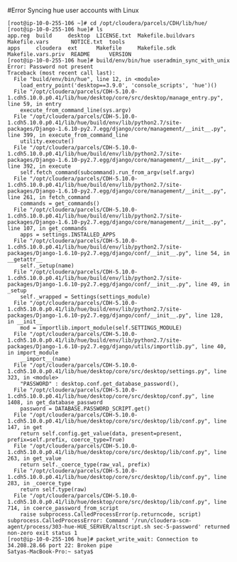 #Error Syncing hue user accounts with Linux
	
	[root@ip-10-0-255-106 ~]# cd /opt/cloudera/parcels/CDH/lib/hue/
	[root@ip-10-0-255-106 hue]# ls
	app.reg  build     desktop  LICENSE.txt  Makefile.buildvars  Makefile.vars       NOTICE.txt  tools
	apps     cloudera  ext      Makefile     Makefile.sdk        Makefile.vars.priv  README      VERSION
	[root@ip-10-0-255-106 hue]# build/env/bin/hue useradmin_sync_with_unix
	Error: Password not present
	Traceback (most recent call last):
	  File "build/env/bin/hue", line 12, in <module>
	    load_entry_point('desktop==3.9.0', 'console_scripts', 'hue')()
	  File "/opt/cloudera/parcels/CDH-5.10.0-1.cdh5.10.0.p0.41/lib/hue/desktop/core/src/desktop/manage_entry.py", line 59, in entry
	    execute_from_command_line(sys.argv)
	  File "/opt/cloudera/parcels/CDH-5.10.0-1.cdh5.10.0.p0.41/lib/hue/build/env/lib/python2.7/site-packages/Django-1.6.10-py2.7.egg/django/core/management/__init__.py", line 399, in execute_from_command_line
	    utility.execute()
	  File "/opt/cloudera/parcels/CDH-5.10.0-1.cdh5.10.0.p0.41/lib/hue/build/env/lib/python2.7/site-packages/Django-1.6.10-py2.7.egg/django/core/management/__init__.py", line 392, in execute
	    self.fetch_command(subcommand).run_from_argv(self.argv)
	  File "/opt/cloudera/parcels/CDH-5.10.0-1.cdh5.10.0.p0.41/lib/hue/build/env/lib/python2.7/site-packages/Django-1.6.10-py2.7.egg/django/core/management/__init__.py", line 261, in fetch_command
	    commands = get_commands()
	  File "/opt/cloudera/parcels/CDH-5.10.0-1.cdh5.10.0.p0.41/lib/hue/build/env/lib/python2.7/site-packages/Django-1.6.10-py2.7.egg/django/core/management/__init__.py", line 107, in get_commands
	    apps = settings.INSTALLED_APPS
	  File "/opt/cloudera/parcels/CDH-5.10.0-1.cdh5.10.0.p0.41/lib/hue/build/env/lib/python2.7/site-packages/Django-1.6.10-py2.7.egg/django/conf/__init__.py", line 54, in __getattr__
	    self._setup(name)
	  File "/opt/cloudera/parcels/CDH-5.10.0-1.cdh5.10.0.p0.41/lib/hue/build/env/lib/python2.7/site-packages/Django-1.6.10-py2.7.egg/django/conf/__init__.py", line 49, in _setup
	    self._wrapped = Settings(settings_module)
	  File "/opt/cloudera/parcels/CDH-5.10.0-1.cdh5.10.0.p0.41/lib/hue/build/env/lib/python2.7/site-packages/Django-1.6.10-py2.7.egg/django/conf/__init__.py", line 128, in __init__
	    mod = importlib.import_module(self.SETTINGS_MODULE)
	  File "/opt/cloudera/parcels/CDH-5.10.0-1.cdh5.10.0.p0.41/lib/hue/build/env/lib/python2.7/site-packages/Django-1.6.10-py2.7.egg/django/utils/importlib.py", line 40, in import_module
	    __import__(name)
	  File "/opt/cloudera/parcels/CDH-5.10.0-1.cdh5.10.0.p0.41/lib/hue/desktop/core/src/desktop/settings.py", line 323, in <module>
	    "PASSWORD" : desktop.conf.get_database_password(),
	  File "/opt/cloudera/parcels/CDH-5.10.0-1.cdh5.10.0.p0.41/lib/hue/desktop/core/src/desktop/conf.py", line 1408, in get_database_password
	    password = DATABASE.PASSWORD_SCRIPT.get()
	  File "/opt/cloudera/parcels/CDH-5.10.0-1.cdh5.10.0.p0.41/lib/hue/desktop/core/src/desktop/lib/conf.py", line 147, in get
	    return self.config.get_value(data, present=present, prefix=self.prefix, coerce_type=True)
	  File "/opt/cloudera/parcels/CDH-5.10.0-1.cdh5.10.0.p0.41/lib/hue/desktop/core/src/desktop/lib/conf.py", line 263, in get_value
	    return self._coerce_type(raw_val, prefix)
	  File "/opt/cloudera/parcels/CDH-5.10.0-1.cdh5.10.0.p0.41/lib/hue/desktop/core/src/desktop/lib/conf.py", line 283, in _coerce_type
	    return self.type(raw)
	  File "/opt/cloudera/parcels/CDH-5.10.0-1.cdh5.10.0.p0.41/lib/hue/desktop/core/src/desktop/lib/conf.py", line 714, in coerce_password_from_script
	    raise subprocess.CalledProcessError(p.returncode, script)
	subprocess.CalledProcessError: Command '/run/cloudera-scm-agent/process/303-hue-HUE_SERVER/altscript.sh sec-5-password' returned non-zero exit status 1
	[root@ip-10-0-255-106 hue]# packet_write_wait: Connection to 34.208.28.66 port 22: Broken pipe
	Satyas-MacBook-Pro:~ satya$
